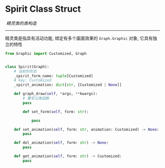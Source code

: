 # Spirit  Class Struct

​	_精灵类的类构造_

---

精灵类是指具有活动功能, 绑定有多个画面效果的 `Graph.Graphic` 对象, 它具有独立的特性

```python
from Graphic import Customized, Graph


class Spirit(Graph):
    # 当前的形态
    _spirit_form_name: tuple[Customized]
    # key: Customized
    _spirit_animation: dict[str, [Customized | None]]

    def graph_draw(self, *args, **kwargs):
        # 覆写父类函数
        pass

        def set_form(self, form: str):

            pass

    def set_animation(self, form: str, animation: Customized) -> None:
        pass

    def del_animation(self, form: str) -> None:
        pass

    def get_animation(self, form: str) -> Customized:
        pass

```

